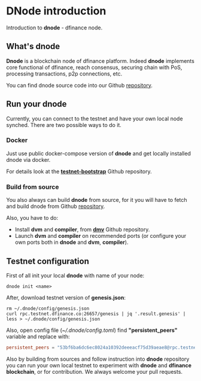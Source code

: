 # DNode introduction

Introduction to **dnode** - dfinance node. 

## What's dnode

**Dnode** is a blockchain node of dfinance platform. Indeed **dnode** implements core functional of dfinance, reach consensus, securing chain with PoS, processing transactions, p2p connections, etc.

You can find dnode source code into our Github [repository](https://github.com/dfinance/dnode).

## Run your dnode

Currently, you can connect to the testnet and have your own local node synched. There are two possible ways to do it.

### Docker

Just use public docker-compose version of **dnode** and get locally installed dnode via docker.

For details look at the **[testnet-bootstrap](https://github.com/dfinance/testnet-bootstrap)** Github repository.

### Build from source

You also always can build **dnode** from source, for it you will have to fetch and build dnode from Github [repository](https://github.com/dfinance/dnode). 

Also, you have to do:

* Install **dvm** and **compiler**, from **[dmv](https://github.com/dfinance/dvm)** Github repository.
* Launch **dvm** and **compiler** on recommended ports (or configure your own ports both in **dnode** and **dvm**, **compiler**).

## Testnet configuration

First of all init your local **dnode** with name of your node:

```text
dnode init <name>
```

After, download testnet version of **genesis.json**:

```shell
rm ~/.dnode/config/genesis.json
curl rpc.testnet.dfinance.co:26657/genesis | jq '.result.genesis' | less > ~/.dnode/config/genesis.json
```

Also, open config file (*~/.dnode/config.toml*) find **"persistent_peers"** variable and replace with: 

```toml
persistent_peers = "53bf6ba6dc6ec8024a10392deeeacf75d39aeae8@rpc.testnet.dfinance.co:26656"
```

Also by building from sources and follow instruction into **dnode** repository you can run your own local testnet to experiment with **dnode** and **dfinance blockchain**, or for contribution. We always welcome your pull requests.
